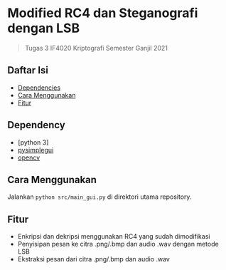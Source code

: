 # Modified RC4 dan Steganografi dengan LSB
> Tugas 3 IF4020 Kriptografi Semester Ganjil 2021

## Daftar Isi
* [Dependencies](#dependencies)
* [Cara Menggunakan](#caramenggunakan)
* [Fitur](#fitur)

## Dependency
* [python 3]
* [pysimplegui](https://pysimplegui.readthedocs.io/en/latest/#install)
* [opencv](https://pypi.org/project/opencv-python/)

## Cara Menggunakan
Jalankan <code>python src/main_gui.py</code> di direktori utama repository.

## Fitur
* Enkripsi dan dekripsi menggunakan RC4 yang sudah dimodifikasi
* Penyisipan pesan ke citra .png/.bmp dan audio .wav dengan metode LSB
* Ekstraksi pesan dari citra .png/.bmp dan audio .wav